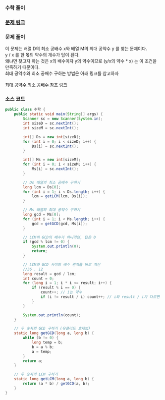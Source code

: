 ### 수학 풀이

### [문제 링크](https://www.acmicpc.net/problem/1565)

### 문제 풀이
이 문제는 배열 D의 최소 공배수 x와 배열 M의 최대 공약수 y 를 찾는 문제이다. </br>
y / x 를 한 몫의 약수의 개수가 답이 된다.  </br>
왜냐면 찾고자 하는 것은 x의 배수이자 y의 약수이므로 (y/x의 약수 * x) 는 이 조건을 만족하기 때문이다. </br>
최대 공약수와 최소 공배수 구하는 방법은 아래 링크를 참고하자 </br>
</br>
[최대 공약수 최소 공배수 참조 링크](https://programmer-chocho.tistory.com/9)

### 소스 코드

```java
public class 수학 {
    public static void main(String[] args) {
        Scanner sc = new Scanner(System.in);
        int sizeD = sc.nextInt();
        int sizeM = sc.nextInt();

        int[] Ds = new int[sizeD];
        for (int i = 0; i < sizeD; i++) {
            Ds[i] = sc.nextInt();
        }

        int[] Ms = new int[sizeM];
        for (int i = 0; i < sizeM; i++) {
            Ms[i] = sc.nextInt();
        }

        // Ds 배열의 최소 공배수 구하기
        long lcm = Ds[0];
        for (int i = 1; i < Ds.length; i++) {
            lcm = getLCM(lcm, Ds[i]);
        }

        // Ms 배열의 최대 공약수 구하기
        long gcd = Ms[0];
        for (int i = 1; i < Ms.length; i++) {
            gcd = getGCD(gcd, Ms[i]);
        }

        // LCM이 GCD의 배수가 아니라면, 답은 0
        if (gcd % lcm != 0) {
            System.out.println(0);
            return;
        }

        // LCM과 GCD 사이의 배수 관계를 바로 계산
        //36 , 12
        long result = gcd / lcm;
        int count = 0;
        for (long i = 1; i * i <= result; i++) {
            if (result % i == 0) {
                count++; // i는 약수
                if (i != result / i) count++; // i와 result / i가 다르면 약수는 하나 더
            }
        }

        System.out.println(count);
    }

    // 두 숫자의 GCD 구하기 (유클리드 호제법)
    static long getGCD(long a, long b) {
        while (b != 0) {
            long temp = b;
            b = a % b;
            a = temp;
        }
        return a;
    }

    // 두 숫자의 LCM 구하기
    static long getLCM(long a, long b) {
        return (a * b) / getGCD(a, b);
    }
}
```